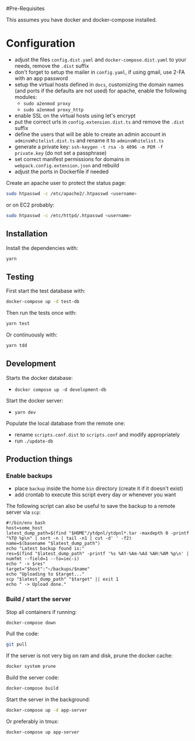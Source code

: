 #Pre-Requisites

This assumes you have docker and docker-compose installed.

# Configuration

- adjust the files `config.dist.yaml` and `docker-compose.dist.yaml` to your needs, remove the `.dist` suffix
- don't forget to setup the mailer in `config.yaml`, if using gmail, use 2-FA with an app password
- setup the virtual hosts defined in `docs`, customizing the domain names (and ports if the defaults are not used)
  for apache, enable the following modules:
    - `sudo a2enmod proxy`
    - `sudo a2enmod proxy_http`
- enable SSL on the virtual hosts using let's encrypt
- put the correct urls in `config.extension.dist.ts` and remove the `.dist` suffix
- define the users that will be able to create an admin account in `adminsWhitelist.dist.ts` and rename it to `adminsWhitelist.ts`
- generate a private key: `ssh-keygen -t rsa -b 4096 -m PEM -f private.key` (do not set a passphrase)
- set correct manifest permissions for domains in `webpack.config.extension.json` and rebuild
- adjust the ports in Dockerfile if needed

Create an apache user to protect the status page:

```bash
sudo htpasswd -c /etc/apache2/.htpasswd <username>
```

or on EC2 probably:

```bash
sudo htpasswd -c /etc/httpd/.htpasswd <username>
```

## Installation

Install the dependencies with:

```bash
yarn
```

## Testing

First start the test database with:

```bash
docker-compose up -d test-db
```

Then run the tests once with:

```bash
yarn test
```

Or continuously with:

```bash
yarn tdd
```

## Development

Starts the docker database:
- `docker compose up -d development-db`

Start the docker server:
- `yarn dev`

Populate the local database from the remote one:
- rename `scripts.conf.dist` to `scripts.conf` and modify appropriately
- run `./update-db`


## Production things

### Enable backups

- place `backup` inside the home `bin` directory (create it if it doesn't exist)
- add crontab to execute this script every day or whenever you want

The following script can also be useful to save the backup to a remote server via `scp`:

```
#!/bin/env bash
host=some_host
latest_dump_path=$(find "$HOME"/ytdpnl/ytdpnl*.tar -maxdepth 0 -printf "%T@ %p\n" | sort -n | tail -n1 | cut -d' ' -f2)
name=$(basename "$latest_dump_path")
echo "Latest backup found is:"
res=$(find "$latest_dump_path" -printf '%s %AY-%Am-%Ad %AH:%AM %p\n' | numfmt --field=1 --to=iec-i)
echo " -> $res"
target="$host":"~/backups/$name"
echo "Uploading to $target..."
scp "$latest_dump_path" "$target" || exit 1
echo " -> Upload done."
```

### Build / start the server

Stop all containers if running:

```bash
docker-compose down
```

Pull the code:

```bash
git pull
```

If the server is not very big on ram and disk, prune the docker cache:

```bash
docker system prune
```

Build the server code:

```bash
docker-compose build
```

Start the server in the background:

```bash
docker-compose up -d app-server
```

Or preferably in tmux:

```bash
docker-compose up app-server
```
